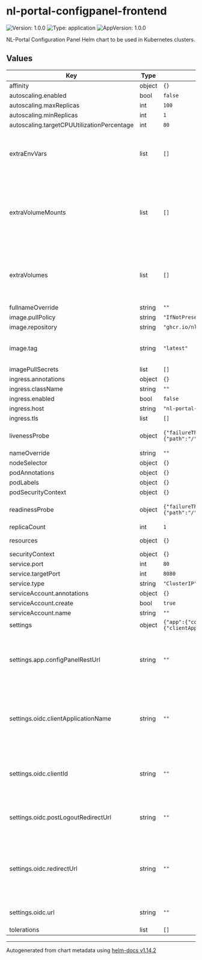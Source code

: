 # nl-portal-configpanel-frontend

![Version: 1.0.0](https://img.shields.io/badge/Version-1.0.0-informational?style=flat-square) ![Type: application](https://img.shields.io/badge/Type-application-informational?style=flat-square) ![AppVersion: 1.0.0](https://img.shields.io/badge/AppVersion-1.0.0-informational?style=flat-square)

NL-Portal Configuration Panel Helm chart to be used in Kubernetes clusters.

## Values

| Key | Type | Default | Description |
|-----|------|---------|-------------|
| affinity | object | `{}` |  |
| autoscaling.enabled | bool | `false` |  |
| autoscaling.maxReplicas | int | `100` |  |
| autoscaling.minReplicas | int | `1` |  |
| autoscaling.targetCPUUtilizationPercentage | int | `80` |  |
| extraEnvVars | list | `[]` | Array with extra environment variables to add e.g: extraEnvVars:   - name: FOO     value: "bar" |
| extraVolumeMounts | list | `[]` | Optionally specify extra list of additional volumeMounts e.g: extraVolumeMounts:  - name: verify-certs    mountPath: /etc/ssl/certs/extra-certs/ |
| extraVolumes | list | `[]` | Optionally specify extra list of additional volumes e.g: extraVolumes:   - name: verify-certs     configMap:       name: verify-certs |
| fullnameOverride | string | `""` |  |
| image.pullPolicy | string | `"IfNotPresent"` |  |
| image.repository | string | `"ghcr.io/nl-portal/configuration-panel-frontend"` |  |
| image.tag | string | `"latest"` | Overrides the image tag whose default is the chart appVersion. |
| imagePullSecrets | list | `[]` |  |
| ingress.annotations | object | `{}` |  |
| ingress.className | string | `""` |  |
| ingress.enabled | bool | `false` |  |
| ingress.host | string | `"nl-portal-config-panel.example.com"` |  |
| ingress.tls | list | `[]` |  |
| livenessProbe | object | `{"failureThreshold":6,"httpGet":{"path":"/","port":8080},"initialDelaySeconds":40,"periodSeconds":10,"successThreshold":1,"timeoutSeconds":1}` | Liveness probe for container health checking |
| nameOverride | string | `""` |  |
| nodeSelector | object | `{}` |  |
| podAnnotations | object | `{}` |  |
| podLabels | object | `{}` |  |
| podSecurityContext | object | `{}` |  |
| readinessProbe | object | `{"failureThreshold":6,"httpGet":{"path":"/","port":8080},"initialDelaySeconds":20,"periodSeconds":10,"successThreshold":1,"timeoutSeconds":1}` | Readiness probe for container health checking |
| replicaCount | int | `1` |  |
| resources | object | `{}` | Resource requests and limits |
| securityContext | object | `{}` |  |
| service.port | int | `80` |  |
| service.targetPort | int | `8080` |  |
| service.type | string | `"ClusterIP"` |  |
| serviceAccount.annotations | object | `{}` |  |
| serviceAccount.create | bool | `true` |  |
| serviceAccount.name | string | `""` |  |
| settings | object | `{"app":{"configPanelRestUrl":""},"oidc":{"clientApplicationName":"","clientId":"","postLogoutRedirectUrl":"","redirectUrl":"","url":""}}` | Application Settings |
| settings.app.configPanelRestUrl | string | `""` | Set to the base URL of the backend REST API should the backend and frontend be running on different hosts without routing. |
| settings.oidc.clientApplicationName | string | `""` | Required: The name of the Spring Boot application whose configuration is being provided by this application. Example: nl-portal-app. |
| settings.oidc.clientId | string | `""` | Required: The Client ID of the client that will be used for the authentication flow at the OIDC Authority. |
| settings.oidc.postLogoutRedirectUrl | string | `""` | Required: The post logout target URL where the OIDC Authority should redirect the user. |
| settings.oidc.redirectUrl | string | `""` | Required: The post authentication target URL where the OIDC Authority should redirect the user. Should be set to the base URL of this application. |
| settings.oidc.url | string | `""` | Required: OIDC Authority/Oauth2 Provider URL. |
| tolerations | list | `[]` |  |

----------------------------------------------
Autogenerated from chart metadata using [helm-docs v1.14.2](https://github.com/norwoodj/helm-docs/releases/v1.14.2)
